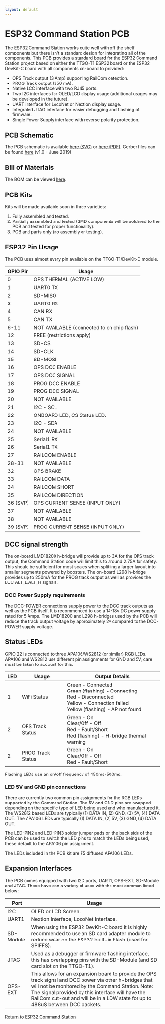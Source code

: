 ```yaml
---
layout: default
---
```


# ESP32 Command Station PCB
The ESP32 Command Station works quite well with off the shelf components but there isn't a standard design for integrating all of the components. This PCB provides a standard board for the ESP32 Command Station project based on either the TTGO-T1 ESP32 board or the ESP32 DevKit-C board with all components on-board to provided:

* OPS Track output (3 Amp) supporting RailCom detection.
* PROG Track output (250 mA).
* Native LCC interface with two RJ45 ports.
* Two I2C interfaces for OLED/LCD display usage (additional usages may be developed in the future).
* UART interface for LocoNet or Nextion display usage.
* Integrated JTAG interface for easier debugging and flashing of firmware.
* Single Power Supply interface with reverse polarity protection.

## PCB Schematic
The PCB schematic is available [here (SVG)](ESP32-CS-LMD18200.svg) or [here (PDF)](ESP32-CS-LMD18200.pdf).
Gerber files can be found [here](ESP32-CS-gerber.zip) (v1.0 - June 2019)

## Bill of Materials
The BOM can be viewed [here](ESP32-CS-BOM.html).

## PCB Kits
Kits will be made available soon in three varieties:

1. Fully assembled and tested.
2. Partially assembled and tested (SMD components will be soldered to the PCB and tested for proper functionality).
3. PCB and parts only (no assembly or testing).

## ESP32 Pin Usage
The PCB uses almost every pin available on the TTGO-T1/DevKit-C module.

| GPIO Pin | Usage |
| -------- | ----- |
| 0 | OPS THERMAL (ACTIVE LOW) |
| 1 | UART0 TX |
| 2 | SD-MISO |
| 3 | UART0 RX |
| 4 | CAN RX |
| 5 | CAN TX |
| 6-11 | NOT AVAILABLE (connected to on chip flash) |
| 12 | FREE (restrictions apply) |
| 13 | SD-CS |
| 14 | SD-CLK |
| 15 | SD-MOSI |
| 16 | OPS DCC ENABLE |
| 17 | OPS DCC SIGNAL |
| 18 | PROG DCC ENABLE |
| 19 | PROG DCC SIGNAL |
| 20 | NOT AVAILABLE |
| 21 | I2C - SCL |
| 22 | ONBOARD LED, CS Status LED. |
| 23 | I2C - SDA |
| 24 | NOT AVAILABLE |
| 25 | Serial1 RX |
| 26 | Serial1 TX |
| 27 | RAILCOM ENABLE |
| 28-31 | NOT AVAILABLE |
| 32 | OPS BRAKE |
| 33 | RAILCOM DATA |
| 34 | RAILCOM SHORT |
| 35 | RAILCOM DIRECTION |
| 36 (SVP) | OPS CURRENT SENSE (INPUT ONLY) |
| 37 | NOT AVAILABLE |
| 38 | NOT AVAILABLE |
| 39 (SVP) | PROG CURRENT SENSE (INPUT ONLY) |

## DCC signal strength
The on-board LMD18200 h-bridge will provide up to 3A for the OPS track output, the Command Station code will limit this to around 2.75A for safety. This should be sufficient for most scales when splitting a larger layout into smaller segments powered by boosters. The on-board L298 h-bridge provides up to 250mA for the PROG track output as well as provides the LCC ALT_L/ALT_H signals.

### DCC Power Supply requirements
The DCC-POWER connections supply power to the DCC track outputs as well as the PCB itself. It is recommended to use a 14-18v DC power supply rated for 5 Amps. The LMD18200 and L298 h-bridges used by the PCB will reduce the track output voltage by approximately 2v compared to the DCC-POWER supply voltage.

## Status LEDs
GPIO 22 is connected to three APA106/WS2812 (or similar) RGB LEDs. APA106 and WS2812 use different pin assignments for GND and 5V, care must be taken to account for this.

| LED | Usage | Output Details |
| --- | ----- | -------------- |
| 1 | WiFi Status | Green - Connected<br/>Green (flashing) - Connecting<br/>Red - Disconnected<br/>Yellow - Connection failed<br/>Yellow (flashing) - AP not found |
| 2 | OPS Track Status | Green - On<br/> Clear/Off - Off<br/>Red - Fault/Short<br/> Red (flashing) - H-bridge thermal warning |
| 2 | PROG Track Status | Green - On<br/> Clear/Off - Off<br/>Red - Fault/Short |

Flashing LEDs use an on/off frequency of 450ms-500ms.

### LED 5V and GND pin connections
There are currently two common pin assignments for the RGB LEDs supported by the Command Station. The 5V and GND pins are swapped depending on the specific type of LED being used and who manufactured it. The WS2812 based LEDs are typically (1) DATA IN, (2) GND, (3) 5V, (4) DATA OUT. The APA106 LEDs are typically (1) DATA IN, (2) 5V, (3) GND, (4) DATA OUT.

The LED-PIN2 and LED-PIN3 solder jumper pads on the back side of the PCB can be used to switch the LED pins to match the LEDs being used, these default to the APA106 pin assignment.

The LEDs included in the PCB kit are F5 diffused APA106 LEDs.

## Expansion Interfaces
The PCB comes equipped with two I2C ports, UART1, OPS-EXT, SD-Module and JTAG. These have can a variety of uses with the most common listed below:

| Port | Usage |
| ---- | ----- |
| I2C | OLED or LCD Screen. |
| UART1 | Nextion Interface, LocoNet Interface. |
| SD-Module | When using the ESP32 DevKit-C board it is highly recommended to use an SD card adapter module to reduce wear on the ESP32 built-in Flash (used for SPIFFS). |
| JTAG | Used as a debugger or firmware flashing interface, this has overlapping pins with the SD-Module (and SD card slot on the TTGO-T1). |
| OPS-EXT | This allows for an expansion board to provide the OPS track signal and DCC power via other h-bridges that will not be monitored by the Command Station. Note: The signal provided by this interface will have the RailCom cut-out and will be in a LOW state for up to 488uS between DCC packets. |

[Return to ESP32 Command Station](./index.html)